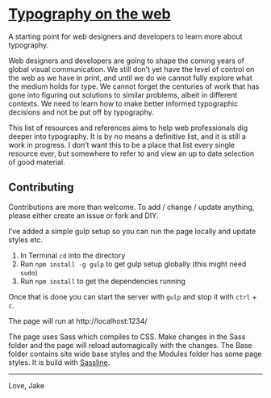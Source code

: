 # [Typography on the web](https://typographyontheweb.com/)

A starting point for web designers and developers to learn more about typography.

Web designers and developers are going to shape the coming years of global visual communication. We still don’t yet have the level of control on the web as we have in print, and until we do we cannot fully explore what the medium holds for type. We cannot forget the centuries of work that has gone into figuring out solutions to similar problems, albeit in different contexts. We need to learn how to make better informed typographic decisions and not be put off by typography.

This list of resources and references aims to help web professionals dig deeper into typography. It is by no means a definitive list, and it is still a work in progress. I don’t want this to be a place that list every single resource ever, but somewhere to refer to and view an up to date selection of good material.


## Contributing

Contributions are more than welcome. To add / change / update anything, please either create an issue or fork and DIY.

I’ve added a simple gulp setup so you can run the page locally and update styles etc.

1. In Terminal `cd` into the directory
2. Run `npm install -g gulp` to get gulp setup globally (this might need `sudo`)
3. Run `npm install` to get the dependencies running

Once that is done you can start the server with `gulp` and stop it with `ctrl` + `c`.

The page will run at http://localhost:1234/

The page uses Sass which compiles to CSS. Make changes in the Sass folder and the page will reload automagically with the changes. The Base folder contains site wide base styles and the Modules folder has some page styles. It is build with [Sassline](https://github.com/designbyjake/sassline).

---

Love,
Jake
